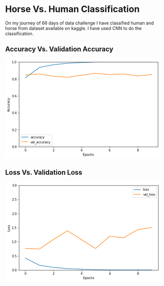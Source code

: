 # Horse Vs. Human Classification
On my journey of 66 days of data challenge I have classified human and horse from dataset available on kaggle. I have used CNN to do the classification.
## Accuracy Vs. Validation Accuracy
![](download.png)
## Loss Vs. Validation Loss
![](1.png)
